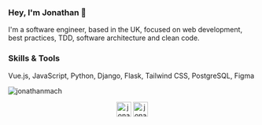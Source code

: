 ### Hey, I'm Jonathan 👋
I'm a software engineer, based in the UK, focused on web development, best practices, TDD, software architecture and clean code.


### Skills & Tools
Vue.js, JavaScript, Python, Django, Flask, Tailwind CSS, PostgreSQL, Figma

<p><img align="center" src="https://github-readme-stats.vercel.app/api/top-langs/?username=jonathanmach&layout=compact&hide=html" alt="jonathanmach" /></p>


<p align="center">
<a href="https://twitter.com/jonathanfmach" target="blank"><img align="center" src="https://cdn.jsdelivr.net/npm/simple-icons@3.0.1/icons/twitter.svg" alt="jonathanfmach" height="30" width="30" /></a>
<a href="https://linkedin.com/in/jonathanfmachado" target="blank"><img align="center" src="https://cdn.jsdelivr.net/npm/simple-icons@3.0.1/icons/linkedin.svg" alt="jonathanfmachado" height="30" width="30" /></a>
</p>
